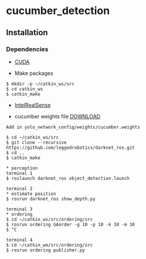 # cucumber_detection


## Installation
### Dependencies
* [CUDA](https://developer.nvidia.com/cuda-toolkit-archive)

* Make packages
```
$ mkdir -p ~/catkin_ws/src
$ cd catkin_ws
$ catkin_make
```

* [IntelRealSense](https://github.com/IntelRealSense/realsense-ros)

* cucumber weights file [DOWNLOAD](https://drive.google.com/file/d/1RSzCzxxeflkGGB4y9GMLQCJY_EiZE-id/view?usp=sharing)
```
Add in yolo_network_config/weights/cucumber.weights
```


```
$ cd ~/catkin_ws/src
$ git clone --recursive https://github.com/leggedrobotics/darknet_ros.git
$ cd ..
$ catkin_make

* perception
terminal 1
$ roslaunch darknet_ros object_detection.launch

terminal 2
* estimate position 
$ rosrun darknet_ros show_depth.py

terminal 3
* ordering
$ cd ~/catkin_ws/src/ordering/src
$ rosrun ordering GAorder -g 10 -p 10 -k 10 -m 10
$ ^C

terminal 4
$ cd ~/catkin_we/src/ordering/src
$ rosrun ordering publisher.py
```



